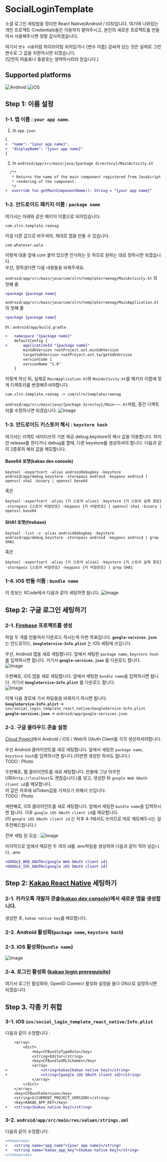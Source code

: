 # SocialLoginTemplate
소셜 로그인 세팅법을 정리한 React Native(Android / iOS)입니다. 여기에 나와있는 개인 프로젝트 Credentials들은 이용하지 말아주시고, 본인의 새로운 프로젝트를 만들어서 사용해주시면 정말 감사하겠습니다.

여기서 `변수 이름`처럼 하이라이팅 되어있거나 {변수 이름} 감싸져 있는 것은 실제로 그런 변수로 그 값을 치환하시면 되겠습니다.\
(당연히 따옴표나 중괄호는 생략하시리라 믿습니다.)

## Supported platforms

![Android](https://img.shields.io/badge/Android-3DDC84?style=for-the-badge&logo=android&logoColor=white)
![iOS](https://img.shields.io/badge/iOS-000000?style=for-the-badge&logo=ios&logoColor=white)

## Step 1: 이름 설정

### 1-1. 앱 이름 : `your app name`.
1. In `app.json`
```diff
{
+  "name": "{your app name}",
+  "displayName": "{your app name}"
}
```

2. In `android/app/src/main/java/{package directory}/MainActivity.kt`
```diff
  /**
   * Returns the name of the main component registered from JavaScript. This is used to schedule
   * rendering of the component.
   */
+  override fun getMainComponentName(): String = "{your app name}"
```

### 1-2. 안드로이드 패키지 이름 : `package name`
여기서는 아래와 같은 패키지 이름으로 되어있습니다.
```
com.slrn.template.reenag
```
이걸 다른 값으로 바꾸셔야, 제대로 앱을 만들 수 있습니다.
```
com.whatever.wala
```
이렇게 대충 앞에 com 붙어 있으면 인식하는 듯 하므로 원하는 대로 정하시면 되겠습니다.\
우선, 정하셨다면 다음 내용들을 바꿔주세요.

`android/app/src/main/java/com/slrn/template/reenag/MainActivity.kt` 의 첫째 줄
```diff
+package {package name}
```

`android/app/src/main/java/com/slrn/template/reenag/MainApplication.kt` 의 첫째 줄
```diff
+package {package name}
```

In : `android/app/build.gradle`
```diff
+   namespace "{package name}"
    defaultConfig {
+       applicationId "{package name}"
        minSdkVersion rootProject.ext.minSdkVersion
        targetSdkVersion rootProject.ext.targetSdkVersion
        versionCode 1
        versionName "1.0"
    }
```

이렇게 하신 뒤, 실제로 `MainApplication.kt`와 `MainActivity.kt`를 패키지 이름에 맞게 디렉토리를 변경해주셔야합니다.
```
com.slrn.template.reenag -> com/slrn/template/reenag
```
`android/app/src/main/java/{package directoy}/Main~~~.kt`처럼, 중간 디렉토리를 수정하시면 되겠습니다.
![Image](https://github.com/user-attachments/assets/1210fd7f-d7a6-49f8-8188-2a9d932c1666)

### 1-3. 안드로이드 키스토어 해시 : `keystore hash`

여기서는 리액트 네이티브의 기본 제공 debug.keystore의 해시 값을 이용합니다. 하지만 release를 한다거나 debug를 할때, 다른 keystore를 생성하셔야 합니다.
다음과 같이 2종류의 해쉬 값을 메모합니다.

#### Base64 포맷(kakao dev console)
```
keytool -exportcert -alias androiddebugkey -keystore android/app/debug.keystore -storepass android -keypass android | openssl sha1 -binary | openssl base64
```
혹은
```
keytool -exportcert -alias {키 스토어 alias} -keystore {키 스토어 실제 경로} -storepass {스토어 비밀번호} -keypass {키 비밀번호} | openssl sha1 -binary | openssl base64
```

#### SHA1 포맷(firebase)
```
keytool -list -v -alias androiddebugkey -keystore android/app/debug.keystore -storepass android -keypass android | grep SHA1
```
혹은
```
keytool -exportcert -alias {키 스토어 alias} -keystore {키 스토어 실제 경로} -storepass {스토어 비밀번호} -keypass {키 비밀번호} | grep SHA1
```

### 1-4. iOS 번들 이름 : `bundle name`
이 정보는 XCode에서 다음과 같이 세팅하면 됩니다.
![Image](https://github.com/user-attachments/assets/3909a310-a036-4a04-9653-1c54e5b112c0)

## Step 2: 구글 로그인 세팅하기

### 2-1. [Firebase](https://firebase.google.com/) 프로젝트를 생성
파일 두 개를 만들어서 다운로드 하시는게 이번 목표입니다. **`google-services.json`** 는 안드로이드, **`GoogleService-Info.plist`** 는 iOS 세팅에 쓰입니다.

우선, Android 앱을 새로 세팅합니다. 앞에서 세팅한 `package name`, `keystore hash`를 입력하시면 됩니다. 거기서 **`google-services.json`** 를 다운로드 합니다.\
![Image](https://github.com/user-attachments/assets/fdca4e0b-2b10-4727-82f8-330253abcfd5)

두번째로, iOS 앱을 새로 세팅합니다. 앞에서 세팅한 `bundle name`을 입력하시면 됩니다. 거기서 **`GoogleService-Info.plist`** 를 다운로드 합니다.\
![Image](https://github.com/user-attachments/assets/48f9f9ad-fb30-49a8-9119-a7a093e760f2)

이제 다음 경로에 가서 파일들을 바꿔치기 하시면 됩니다.\
**`GoogleService-Info.plist`** -> `ios/social_login_template_react_native/GoogleService-Info.plist`\
**`google-services.json`** -> `android/app/google-services.json`

### 2-2. 구글 클라우드 콘솔 설정 
[Cloud Proejct](https://console.cloud.google.com/)에서 Android / iOS / Web의 OAuth Client를 각각 생성하셔야합니다.

우선 Android 클라이언트를 새로 세팅합니다. 앞에서 세팅한 `package name`, `keystore hash`를 입력하시면 됩니다.(이번엔 생성만 하셔도 됩니다.)\
TODO : Photo

두번째로, 웹 클라이언트를 새로 세팅합니다. 만들때 그냥 아무런 URI(`http://localhost`도 괜찮습니다.)를 넣고, 생성한 뒤 `google Web OAuth client id`를 메모합니다.\
이 값은 차후에 idToken값을 가져오기 위해서 쓰입니다.\
TODO : Photo

세번째로, iOS 클라이언트를 새로 세팅합니다. 앞에서 세팅한 `bundle name`을 입력하시면 됩니다. 이후 `google iOS OAuth client id`를 메모합니다.\
(이 `google iOS OAuth client id` 는 차후 4-1에서도 쓰이므로 따로 메모해두시는 걸 추천해드립니다.)

전부 세팅 된 모습 :
![Image](https://github.com/user-attachments/assets/96732634-798e-41d4-82a5-b5a2021e3b8e)

마지막으로 앞에서 메모한 두 개의 id를 .env파일을 생성하여 다음과 같이 적어 넣습니다.
.env
```diff
+GOOGLE_WEB_OAUTH=[google Web OAuth client id]
+GOOGLE_IOS_OAUTH=[google iOS OAuth client id]
```

## Step 2: [Kakao React Native](https://github.com/crossplatformkorea/react-native-kakao-login) 세팅하기

### 2-1. 카카오톡 개발자 콘솔([kakao dev console](https://developers.kakao.com/console/app))에서 새로운 앱을 생성합니다.
생성한 후, `kakao native key`를 메모합니다.

### 2-2. Android 활성화(`package name`, `keystore hash`)
### 2-3. iOS 활성화(`bundle name`)
![Image](https://github.com/user-attachments/assets/927f3129-dfad-4358-aaf6-11f6570a8364)

### 2-4. 로그인 활성화 ([kakao login prerequisite](https://developers.kakao.com/docs/latest/ko/kakaologin/prerequisite))
여기서 로그인 활성화와, OpenID Connect 활성화 설정을 둘다 ON으로 설정하시면 되겠습니다.

## Step 3. 각종 키 취합

### 3-1. iOS `ios/social_login_template_react_native/Info.plist`

다음과 같이 수정합니다 :
```diff
	<array>
		<dict>
			<key>CFBundleTypeRole</key>
			<string>Editor</string>
			<key>CFBundleURLSchemes</key>
			<array>
+				<string>kakao{kakao native key}</string>
+				<string>{google iOS OAuth client id}</string>
			</array>
		</dict>
	</array>
	<key>CFBundleVersion</key>
	<string>$(CURRENT_PROJECT_VERSION)</string>
	<key>KAKAO_APP_KEY</key>
+	<string>{kakao native key}</string>
```

### 3-2. `android/app/src/main/res/values/strings.xml`

다음과 같이 수정합니다.
```diff
<resources>
+   <string name="app_name">{your app name}</string>
+   <string name="kakao_app_key">{kakao native key}</string>
</resources>
```
